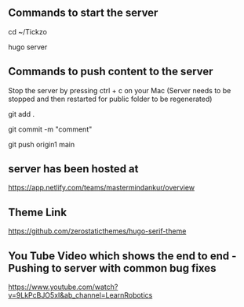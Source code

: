 
## Commands to start the server
cd ~/Tickzo

hugo server


## Commands to push content to the server
Stop the server by pressing ctrl + c on your Mac (Server needs to be stopped and then restarted for public folder to be regenerated)

git add .

git commit -m "comment"

git push origin1 main


## server has been hosted at 
https://app.netlify.com/teams/mastermindankur/overview


## Theme Link
https://github.com/zerostaticthemes/hugo-serif-theme


## You Tube Video which shows the end to end - Pushing to server with common bug fixes
https://www.youtube.com/watch?v=9LkPcBJO5xI&ab_channel=LearnRobotics
